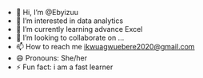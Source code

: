 - 👋 Hi, I’m @Ebyizuu
- 👀 I’m interested in data analytics
- 🌱 I’m currently learning  advance Excel
- 💞️ I’m looking to collaborate on ...
- 📫 How to reach me ikwuagwuebere2020@gmail.com
- 😄 Pronouns: She/her
- ⚡ Fun fact: i am a fast learner

<!---
Ebyizuu/Ebyizuu is a ✨ special ✨ repository because its `README.md` (this file) appears on your GitHub profile.
You can click the Preview link to take a look at your changes.
--->

